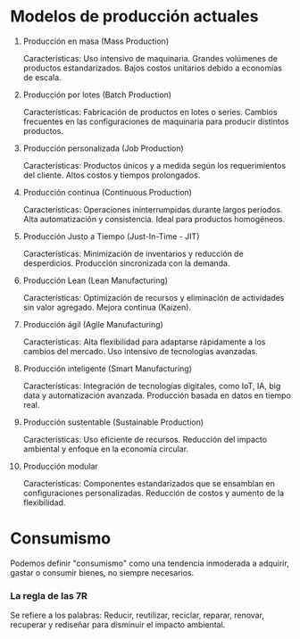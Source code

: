 # Modelos de producción actuales

1. Producción en masa (Mass Production)

    Características:
        Uso intensivo de maquinaria.
        Grandes volúmenes de productos estandarizados.
        Bajos costos unitarios debido a economías de escala.

2. Producción por lotes (Batch Production)

    Características:
        Fabricación de productos en lotes o series.
        Cambios frecuentes en las configuraciones de maquinaria para producir distintos productos.

3. Producción personalizada (Job Production)

    Características:
        Productos únicos y a medida según los requerimientos del cliente.
        Altos costos y tiempos prolongados.

4. Producción continua (Continuous Production)

    Características:
        Operaciones ininterrumpidas durante largos períodos.
        Alta automatización y consistencia.
        Ideal para productos homogéneos.

5. Producción Justo a Tiempo (Just-In-Time - JIT)

    Características:
        Minimización de inventarios y reducción de desperdicios.
        Producción sincronizada con la demanda.

6. Producción Lean (Lean Manufacturing)

    Características:
        Optimización de recursos y eliminación de actividades sin valor agregado.
        Mejora continua (Kaizen).

7. Producción ágil (Agile Manufacturing)

    Características:
        Alta flexibilidad para adaptarse rápidamente a los cambios del mercado.
        Uso intensivo de tecnologías avanzadas.

8. Producción inteligente (Smart Manufacturing)

    Características:
        Integración de tecnologías digitales, como IoT, IA, big data y automatización avanzada.
        Producción basada en datos en tiempo real.

9. Producción sustentable (Sustainable Production)

    Características:
        Uso eficiente de recursos.
        Reducción del impacto ambiental y enfoque en la economía circular.

10. Producción modular

    Características:
        Componentes estandarizados que se ensamblan en configuraciones personalizadas.
        Reducción de costos y aumento de la flexibilidad.

# Consumismo
Podemos definir "consumismo" como una tendencia inmoderada a adquirir, gastar o consumir bienes, no siempre necesarios.

### La regla de las 7R

Se refiere a los palabras: Reducir, reutilizar, reciclar, reparar, renovar, recuperar y rediseñar para disminuir el impacto ambiental.

